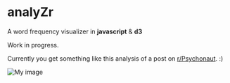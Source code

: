 analyZr
=======

A word frequency visualizer in __javascript__ &amp; **d3**


Work in progress.

Currently you get something like this analysis of a post on [r/Psychonaut](http://www.reddit.com/r/Psychonaut/). :)

![My image](http://www.plainbrain.net/github_img/psychonauts.png)
